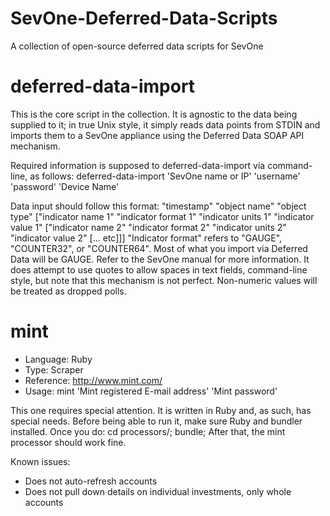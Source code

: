 SevOne-Deferred-Data-Scripts
============================
A collection of open-source deferred data scripts for SevOne



deferred-data-import
====================
This is the core script in the collection.  It is agnostic to the data being
supplied to it; in true Unix style, it simply reads data points from STDIN and
imports them to a SevOne appliance using the Deferred Data SOAP API mechanism.

Required information is supposed to deferred-data-import via command-line, as
follows:
	deferred-data-import 'SevOne name or IP' 'username' 'password' 'Device Name'

Data input should follow this format:
	"timestamp" "object name" "object type" ["indicator name 1" "indicator format 1" "indicator units 1" "indicator value 1" ["indicator name 2" "indicator format 2" "indicator units 2" "indicator value 2" [... etc]]]
"Indicator format" refers to "GAUGE", "COUNTER32", or "COUNTER64".  Most of
what you import via Deferred Data will be GAUGE.  Refer to the SevOne manual
for more information.  It does attempt to use quotes to allow spaces in text
fields, command-line style, but note that this mechanism is not perfect.
Non-numeric values will be treated as dropped polls.



mint
====
* Language:  Ruby
* Type:      Scraper
* Reference: http://www.mint.com/
* Usage:
	mint 'Mint registered E-mail address' 'Mint password'

This one requires special attention.  It is written in Ruby and, as such, has
special needs.  Before being able to run it, make sure Ruby and bundler
installed.  Once you do:
	cd processors/;
	bundle;
After that, the mint processor should work fine.

Known issues:
* Does not auto-refresh accounts
* Does not pull down details on individual investments, only whole accounts
